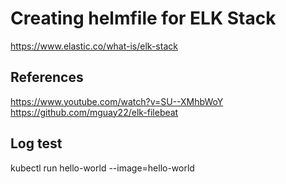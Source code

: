 # Creating helmfile for ELK Stack
https://www.elastic.co/what-is/elk-stack

## References
https://www.youtube.com/watch?v=SU--XMhbWoY
https://github.com/mguay22/elk-filebeat

## Log test
kubectl run hello-world --image=hello-world
